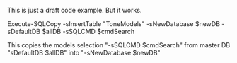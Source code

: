 This is just a draft code example. But it works.

Execute-SQLCopy -sInsertTable "ToneModels" -sNewDatabase $newDB  -sDefaultDB $allDB  -sSQLCMD $cmdSearch

This copies the models selection "-sSQLCMD $cmdSearch" from master DB "sDefaultDB $allDB" into "-sNewDatabase $newDB"
